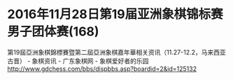 # 2016年11月28日第19届亚洲象棋锦标赛男子团体赛(168)

第19屆亞洲象棋錦標賽暨第二屆亞洲象棋嘉年華相关资讯（11.27-12.2，马来西亚古晋） - 象棋资讯 - 广东象棋网 - 象棋爱好者的乐园  http://www.gdchess.com/bbs/dispbbs.asp?boardid=2&id=125132